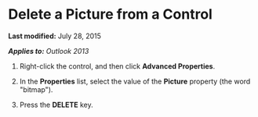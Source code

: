 
# Delete a Picture from a Control

 **Last modified:** July 28, 2015

 _**Applies to:** Outlook 2013_

1. Right-click the control, and then click  **Advanced Properties**. 
    
2. In the  **Properties** list, select the value of the **Picture** property (the word "bitmap").
    
3. Press the  **DELETE** key.
    
